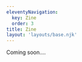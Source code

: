 ```yaml
---
eleventyNavigation:
  key: Zine
  order: 3
title: Zine
layout: 'layouts/base.njk'
---
```

Coming soon....
